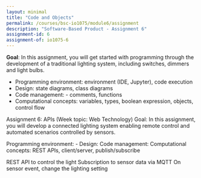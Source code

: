 ```yaml
---
layout: minimal
title: "Code and Objects"
permalink: /courses/bsc-io1075/module6/assignment
description: "Software-Based Product - Assignment 6"
assignment-id: 6
assignment-of: io1075-6
---
```


**Goal**:  In this assignment, you will get started with programming through the development of a traditional lighting system, including switches, dimmers and light bulbs. 
      
* Programming environment: environment (IDE, Jupyter), code execution
* Design: state diagrams, class diagrams
* Code management: - comments, functions
* Computational concepts: variables, types, boolean expression, objects, control flow

Assignment 6: APIs (Week topic: Web Technology)
Goal: In this assignment, you will develop a connected lighting system enabling remote control and automated scenarios controlled by sensors.

Programming environment: -
Design: 
Code management:
Computational concepts: REST APIs, client/server, publish/subscribe

REST API to control the light
Subscription to sensor data via MQTT
On sensor event, change the lighting setting

